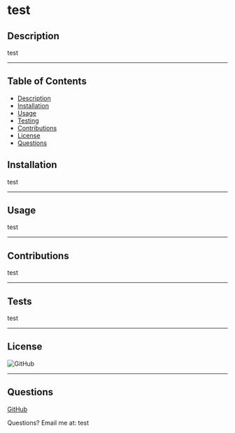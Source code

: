 
  # test

  ## **Description**
  
  test
  
  
  ***
  
  ## Table of Contents
  * [Description](#Description)
  * [Installation](#Installation)
  * [Usage](#Usage)
  * [Testing](#tests)
  * [Contributions](#contributions)
  * [License](#license)
  * [Questions](#Questions)
  
  
  ## **Installation**
  
  test
  
  ***
  
  ## **Usage**
  
  test
  
  ***
  
  ## **Contributions**
  
  test
  
  ***
  
  ## **Tests**
  
  test
  
  ***
  
  ## **License**
  
  
  ![GitHub](https://img.shields.io/badge/license-GNU_AGPLv3-purple?style=plastic)
  
  ***
  
  ## **Questions**
  
  
  [GitHub](https://www.github.com/undefined)
  
  
  Questions? Email me at: test
